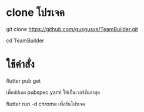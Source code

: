 
# clone โปรเจค

git clone https://github.com/gusgusxs/TeamBuilder.git

cd TeamBuilder 

# ใช้คำสั่ง
flutter pub get 

เพื่ออัปเดต pubspec.yaml ให้เป็นเวอร์ชันล่าสุด

flutter run -d chrome เพื่อรันโปรเจค



